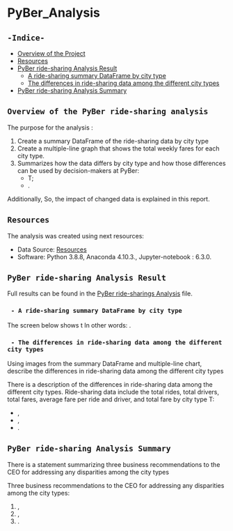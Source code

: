 # PyBer_Analysis
## `-Indice-`	
	
- [Overview of the Project](#overview-of-the-PyBer-ride-sharing-analysis)	
- [Resources](#resources)	
- [PyBer ride-sharing Analysis Result](#PyBer-ride-sharing-Analysis-Result)	
  - [A ride-sharing summary DataFrame by city type](#A-ride-sharing-summary-DataFrame-by-city-type)	
  - [The differences in ride-sharing data among the different city types](#The-differences-in-ride-sharing-data-among-the-different-city-types)		 
- [PyBer ride-sharing Analysis Summary](#PyBer-ride-sharing-Analysis-Summary)	
	
## `Overview of the PyBer ride-sharing analysis`	
	
The purpose for the analysis : 	
1. Create a summary DataFrame of the ride-sharing data by city type	
2. Create a multiple-line graph that shows the total weekly fares for each city type. 	
3. Summarizes how the data differs by city type and how those differences can be used by decision-makers at PyBer:	
    - T;	
    - .	
	
 Additionally, 
 So, the impact of changed data is explained in this report.	
## `Resources`	
The analysis was created using next resources:	
  - Data Source:  [Resources](./Resources/)	
  - Software: Python 3.8.8, Anaconda 4.10.3., Jupyter-notebook : 6.3.0.	
## `PyBer ride-sharing Analysis Result`	
	
Full results can be found in the [PyBer ride-sharings Analysis](./PyBer_Challenge.ipynb) file.	
  ### ` - A ride-sharing summary DataFrame by city type`	
	
The screen below shows t
In other words: .
  ### ` - The differences in ride-sharing data among the different city types`	

Using images from the summary DataFrame and multiple-line chart, describe the differences in ride-sharing data among the different city types

There is a description of the differences in ride-sharing data among the different city types. Ride-sharing data include the total rides, total drivers, total fares, average fare per ride and driver, and total fare by city type
T:
  - ,  
  - , 
  - .

## `PyBer ride-sharing Analysis Summary`	

There is a statement summarizing three business recommendations to the CEO for addressing any disparities among the city types

Three business recommendations to the CEO for addressing any disparities among the city types:
  1. ,
  2. ,
  3. .